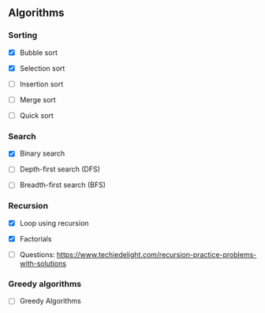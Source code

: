 ## Algorithms

### Sorting

- [x] Bubble sort
- [x] Selection sort
- [ ] Insertion sort
- [ ] Merge sort
- [ ] Quick sort


### Search

- [x] Binary search
- [ ] Depth-first search (DFS)
- [ ] Breadth-first search (BFS)


### Recursion

- [x] Loop using recursion
- [x] Factorials
- [ ] Questions: https://www.techiedelight.com/recursion-practice-problems-with-solutions


### Greedy algorithms

- [ ] Greedy Algorithms

